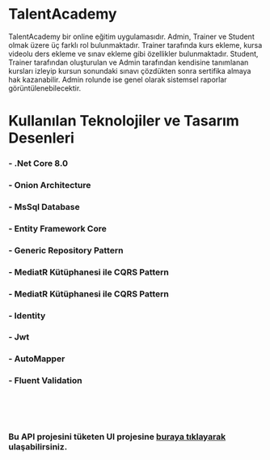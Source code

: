 # TalentAcademy
TalentAcademy bir online eğitim uygulamasıdır. Admin, Trainer ve Student olmak üzere üç farklı rol bulunmaktadır. 
Trainer tarafında kurs ekleme, kursa videolu ders ekleme ve sınav ekleme gibi özellikler bulunmaktadır.
Student, Trainer tarafından oluşturulan ve Admin tarafından kendisine tanımlanan kursları izleyip kursun sonundaki sınavı çözdükten sonra sertifika almaya hak kazanabilir.
Admin rolunde ise genel olarak sistemsel raporlar görüntülenebilecektir.

# Kullanılan Teknolojiler ve Tasarım Desenleri
### - .Net Core 8.0
### - Onion Architecture
### - MsSql Database
### - Entity Framework Core
### - Generic Repository Pattern
### - MediatR Kütüphanesi ile CQRS Pattern
### - MediatR Kütüphanesi ile CQRS Pattern
### - Identity
### - Jwt
### - AutoMapper
### - Fluent Validation

<br>
<br>
<br>

### Bu API projesini tüketen UI projesine [buraya tıklayarak](https://github.com/gurbuzysn/TalentAcademy-Client-React) ulaşabilirsiniz.
